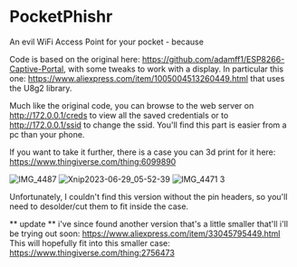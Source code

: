 # PocketPhishr
An evil WiFi Access Point for your pocket - because

Code is based on the original here: https://github.com/adamff1/ESP8266-Captive-Portal, with some tweaks to work with a display. In particular this one: https://www.aliexpress.com/item/1005004513260449.html that uses the U8g2 library.

Much like the original code, you can browse to the web server on http://172.0.0.1/creds to view all the saved credentials or to http://172.0.0.1/ssid to change the ssid.
You'll find this part is easier from a pc than your phone.


If you want to take it further, there is a case you can 3d print for it here: https://www.thingiverse.com/thing:6099890

![IMG_4487](https://github.com/AnotherWayIn/PocketPhishr/assets/10500665/691bf384-637d-4af8-b2d8-cbeb152cc0a4)
![Xnip2023-06-29_05-52-39](https://github.com/AnotherWayIn/PocketPhishr/assets/10500665/941055ce-3b88-497e-af2f-07562731b9de)
![IMG_4471 3](https://github.com/AnotherWayIn/PocketPhishr/assets/10500665/dee45064-4e52-4b82-98fc-5fe3bf8d1ffc)


Unfortunately, I couldn't find this version without the pin headers, so you'll need to desolder/cut them to fit inside the case.


** update **
i've since found another version that's a little smaller that'll i'll be trying out soon:
https://www.aliexpress.com/item/33045795449.html
This will hopefully fit into this smaller case:
https://www.thingiverse.com/thing:2756473


